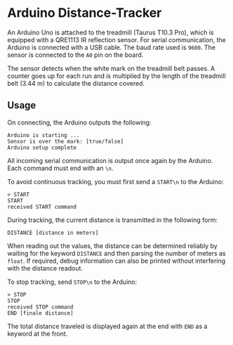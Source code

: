 # Arduino Distance-Tracker

An Arduino Uno is attached to the treadmill (Taurus T10.3 Pro), which is equipped with a QRE1113 IR reflection sensor. For serial communication, the Arduino is connected with a USB cable. The baud rate used is `9600`.
The sensor is connected to the `A0` pin on the board.

The sensor detects when the white mark on the treadmill belt passes. A counter goes up for each run and is multiplied by the length of the treadmill belt (3.44 m) to calculate the distance covered.

## Usage

On connecting, the Arduino outputs the following:

```arduino
Arduino is starting ...
Sensor is over the mark: [true/false]
Arduino setup complete
```

All incoming serial communication is output once again by the Arduino. Each command must end with an `\n`.

To avoid continuous tracking, you must first send a `START\n` to the Arduino:

```arduino
> START
START
received START command
```

During tracking, the current distance is transmitted in the following form:

```arduino
DISTANCE [distance in meters]
```

When reading out the values, the distance can be determined reliably by waiting for the keyword `DISTANCE` and then parsing the number of meters as `float`. If required, debug information can also be printed without interfering with the distance readout.

To stop tracking, send `STOP\n` to the Arduino:

```arduino
> STOP
STOP
received STOP command
END [finale distance]
```

The total distance traveled is displayed again at the end with `END` as a keyword at the front.
